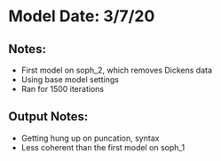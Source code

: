 # Model Date: 3/7/20

## Notes:
- First model on soph_2, which removes Dickens data
- Using base model settings
- Ran for 1500 iterations

## Output Notes:
- Getting hung up on puncation, syntax
- Less coherent than the first model on soph_1